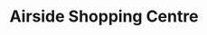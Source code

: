 ---
title: "Airside Shopping Centre"
url: /swords/airside-shopping-centre/
shop: Einkaufszentrum
---